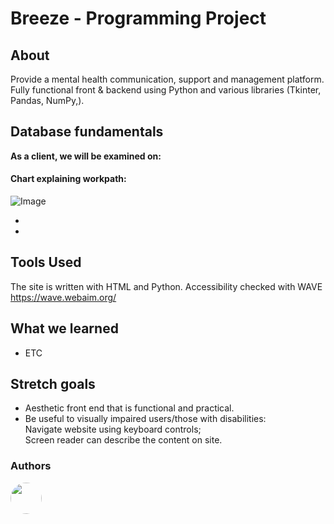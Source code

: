 # Breeze - Programming Project

## About
Provide a mental health communication, support and management platform.<br>
Fully functional front &amp; backend using Python and various libraries (Tkinter, Pandas, NumPy,).


## Database fundamentals

**As a client, we will be examined on:**

#### Chart explaining workpath:
![Image](https://github.com/user-attachments/assets/8d3305be-44bc-4af5-8f10-146d7a8a7b6d)

-
-

## Tools Used

The site is written with HTML and Python. Accessibility checked with WAVE https://wave.webaim.org/

## What we learned

- ETC

## Stretch goals

- Aesthetic front end that is functional and practical.
- Be useful to visually impaired users/those with disabilities:<br>
  Navigate website using keyboard controls;<br>
  Screen reader can describe the content on site.
  
### Authors

<a href="https://github.com/tt01924">
  <img src="https://avatars.githubusercontent.com/u/150555214?v=4" style="border-radius: 50%; width: 50px;">
</a>

